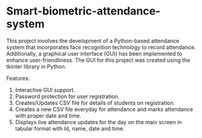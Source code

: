 # Smart-biometric-attendance-system
This project involves the development of a Python-based attendance system that incorporates face recognition technology to record attendance. Additionally, a graphical user interface (GUI) has been implemented to enhance user-friendliness. The GUI for this project was created using the tkinter library in Python.

Features:

1) Interactive GUI support.
2) Password protection for user registration.
3) Creates/Updates CSV file for details of students on registration.
4) Creates a new CSV file everyday for attendance and marks attendance with proper date and time.
5) Displays live attendance updates for the day on the main screen in tabular format with Id, name, date and time.

